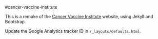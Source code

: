 #cancer-vaccine-institute

This is a remake of the [Cancer Vaccine Institute](http://www.cancervaccine.org.uk/) website, using Jekyll and Bootstrap.

Update the Google Analytics tracker ID in `/_layouts/defaults.html`.
